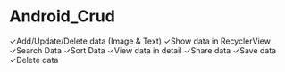 # Android_Crud

✓Add/Update/Delete data (Image & Text)
✓Show data in RecyclerView 
✓Search Data
✓Sort Data 
✓View data in detail
✓Share data
✓Save data
✓Delete data
